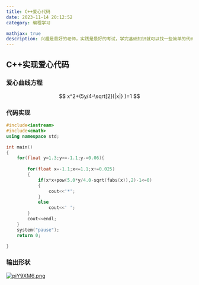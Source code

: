 ```yaml
---
title: C++爱心代码
date: 2023-11-14 20:12:52
category: 编程学习

mathjax: true
description: 兴趣是最好的老师，实践是最好的考试，学完基础知识就可以找一些简单的代码玩玩。画一个爱心代码送给自己喜欢的人（虽然作者单身），谁说理工男不懂浪漫（QAQ）
---
```

## C++实现爱心代码

### 爱心曲线方程

$$
x^2+(5y/4-\sqrt[2]{|x|} )=1
$$

### 代码实现

~~~c++
#include<iostream>
#include<cmath>
using namespace std;

int main()
{
    for(float y=1.3;y>=-1.1;y-=0.06){
           
        for(float x=-1.1;x<=1.1;x+=0.025)
        {
            if(x*x+pow(5.0*y/4.0-sqrt(fabs(x)),2)-1<=0)
            {
                cout<<'*';
            }
            else
                cout<<' ';
        }
        cout<<endl;
    }
    system("pause");
    return 0;

}
~~~
### 输出形状
[![piY9XM6.png](https://z1.ax1x.com/2023/11/14/piY9XM6.png)](https://imgse.com/i/piY9XM6)